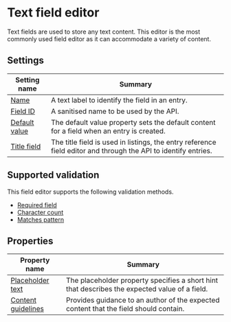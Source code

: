 # Text field editor
Text fields are used to store any text content. This editor is the most commonly used field editor as it can accommodate a variety of content.

## Settings
| Setting name | Summary|
| ---| --- |
| [Name](/content-types/field-editors/field-settings.md#name) | A text label to identify the field in an entry.|
| [Field ID](/content-types/field-editors/field-settings.md#field-id) | A sanitised name to be used by the API. |
| [Default value](/content-types/field-editors/field-settings.md#default-value) | The default value property sets the default content for a field when an entry is created. |
| [Title field](/content-types/field-editors/field-settings.md#title-field) | The title field is used in listings, the entry reference field editor and through the API to identify entries. |


## Supported validation
This field editor supports the following validation methods.

- [Required field](/content-types/validation/required-validation.md)
- [Character count](/content-types/validation/character-count-validation.md)
- [Matches pattern](/content-types/validation/regex-validation.md)


## Properties

| Property name | Summary|
| ---| --- |
| [Placeholder text](/content-types/field-editors/field-properties.md#placeholder-text) | The placeholder property specifies a short hint that describes the expected value of a field. |
| [Content guidelines](/content-types/field-editors/field-properties.md#content-guidelines) |  Provides guidance to an author of the expected content that the field should contain. |
